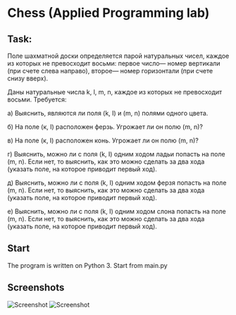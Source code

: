 # Chess (Applied Programming lab)

## Task:
Поле шахматной доски определяется парой натуральных чисел, каждое из которых не превосходит восьми: первое число— номер вертикали (при счете слева направо), второе— номер горизонтали (при счете снизу вверх).

Даны натуральные числа k, l, m, n, каждое из которых не превосходит восьми.
Требуется:

а) Выяснить, являются ли поля (k, I) и (m, n) полями одного цвета.

б) На поле (к, I) расположен ферзь. Угрожает ли он полю (m, n)?

в) На поле (к, I) расположен конь. Угрожает ли он полю (m, n)?

г) Выяснить, можно ли с поля (k, I) одним ходом ладьи попасть на поле (m, n). Если нет, то выяснить, как это можно сделать за два хода (указать поле, на которое приводит первый ход).

д) Выяснить, можно ли с поля (k, I) одним ходом ферзя попасть на поле (m, n). Если нет, то выяснить, как это можно сделать за два хода (указать поле, на которое приводит первый ход).

е) Выяснить, можно ли с поля (k, I) одним ходом слона попасть на поле (m, n). Если нет, то выяснить, как это можно сделать за два хода (указать поле, на которое приводит первый ход).


## Start
The program is written on Python 3. Start from main.py

## Screenshots
![Screenshot](https://encrypted-tbn0.gstatic.com/images?q=tbn:ANd9GcRXdJUHykTqX5aBIra-Qga1VpE_-XTqEMqbyA&usqp=CAU)
![Screenshot](https://i.imgur.com/vGkqrL6.png)
